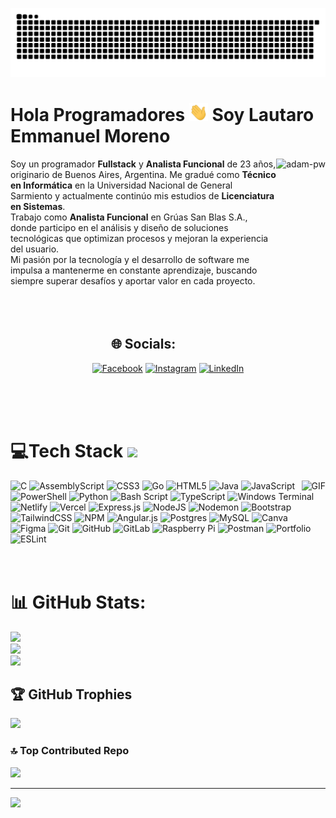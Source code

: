 <p>
	<img src = "https://github.com/7oSkaaa/7oSkaaa/blob/output/github-contribution-grid-snake.svg?" alt = "Snake Game"/>
</p>

<p align="center"><h1>Hola Programadores <img src="https://raw.githubusercontent.com/ABSphreak/ABSphreak/master/gifs/Hi.gif" width="30px"> Soy Lautaro Emmanuel Moreno </h1></p>

<img align="right" src="https://github.com/Adam-pw/Adam-pw/blob/main/animation_500_kxa883sd.gif" alt="adam-pw" height="300px" />

Soy un programador <b>Fullstack</b> y <b>Analista Funcional</b> de 23 años, originario de Buenos Aires, Argentina. Me gradué como <b>Técnico en Informática</b> en la Universidad Nacional de General Sarmiento y actualmente continúo mis estudios de <b>Licenciatura en Sistemas</b>.
<br>
Trabajo como <b>Analista Funcional</b> en Grúas San Blas S.A., donde participo en el análisis y diseño de soluciones tecnológicas que optimizan procesos y mejoran la experiencia del usuario. 
<br>
Mi pasión por la tecnología y el desarrollo de software me impulsa a mantenerme en constante aprendizaje, buscando siempre superar desafíos y aportar valor en cada proyecto.<br>
<br><br><br>
<div align=center>

  ## 🌐 Socials:

[![Facebook](https://img.shields.io/badge/Facebook-%231877F2.svg?logo=Facebook&logoColor=white)](https://facebook.com/lauti.moreno.1) [![Instagram](https://img.shields.io/badge/Instagram-%23E4405F.svg?logo=Instagram&logoColor=white)](https://instagram.com/lauty.__.moreno) [![LinkedIn](https://img.shields.io/badge/LinkedIn-%230077B5.svg?logo=linkedin&logoColor=white)](https://linkedin.com/in/lautaro-moreno) 

<br><br><br>
</div>

# 💻Tech Stack <img src = "https://media2.giphy.com/media/QssGEmpkyEOhBCb7e1/giphy.gif?cid=ecf05e47a0n3gi1bfqntqmob8g9aid1oyj2wr3ds3mg700bl&rid=giphy.gif" width = 32px>
<img align="right" alt="GIF" src="https://media.giphy.com/media/LmNwrBhejkK9EFP504/giphy.gif" />

![C](https://img.shields.io/badge/c-%2300599C.svg?style=for-the-badge&logo=c&logoColor=white) ![AssemblyScript](https://img.shields.io/badge/assembly%20script-%23000000.svg?style=for-the-badge&logo=assemblyscript&logoColor=white) ![CSS3](https://img.shields.io/badge/css3-%231572B6.svg?style=for-the-badge&logo=css3&logoColor=white) ![Go](https://img.shields.io/badge/go-%2300ADD8.svg?style=for-the-badge&logo=go&logoColor=white) ![HTML5](https://img.shields.io/badge/html5-%23E34F26.svg?style=for-the-badge&logo=html5&logoColor=white) ![Java](https://img.shields.io/badge/java-%23ED8B00.svg?style=for-the-badge&logo=openjdk&logoColor=white) ![JavaScript](https://img.shields.io/badge/javascript-%23323330.svg?style=for-the-badge&logo=javascript&logoColor=%23F7DF1E) ![PowerShell](https://img.shields.io/badge/PowerShell-%235391FE.svg?style=for-the-badge&logo=powershell&logoColor=white) ![Python](https://img.shields.io/badge/python-3670A0?style=for-the-badge&logo=python&logoColor=ffdd54) ![Bash Script](https://img.shields.io/badge/bash_script-%23121011.svg?style=for-the-badge&logo=gnu-bash&logoColor=white) ![TypeScript](https://img.shields.io/badge/typescript-%23007ACC.svg?style=for-the-badge&logo=typescript&logoColor=white) ![Windows Terminal](https://img.shields.io/badge/Windows%20Terminal-%234D4D4D.svg?style=for-the-badge&logo=windows-terminal&logoColor=white) ![Netlify](https://img.shields.io/badge/netlify-%23000000.svg?style=for-the-badge&logo=netlify&logoColor=#00C7B7) ![Vercel](https://img.shields.io/badge/vercel-%23000000.svg?style=for-the-badge&logo=vercel&logoColor=white) ![Express.js](https://img.shields.io/badge/express.js-%23404d59.svg?style=for-the-badge&logo=express&logoColor=%2361DAFB) ![NodeJS](https://img.shields.io/badge/node.js-6DA55F?style=for-the-badge&logo=node.js&logoColor=white) ![Nodemon](https://img.shields.io/badge/NODEMON-%23323330.svg?style=for-the-badge&logo=nodemon&logoColor=%BBDEAD) ![Bootstrap](https://img.shields.io/badge/bootstrap-%238511FA.svg?style=for-the-badge&logo=bootstrap&logoColor=white) ![TailwindCSS](https://img.shields.io/badge/tailwindcss-%2338B2AC.svg?style=for-the-badge&logo=tailwind-css&logoColor=white) ![NPM](https://img.shields.io/badge/NPM-%23CB3837.svg?style=for-the-badge&logo=npm&logoColor=white) ![Angular.js](https://img.shields.io/badge/angular.js-%23E23237.svg?style=for-the-badge&logo=angularjs&logoColor=white) ![Postgres](https://img.shields.io/badge/postgres-%23316192.svg?style=for-the-badge&logo=postgresql&logoColor=white) ![MySQL](https://img.shields.io/badge/mysql-4479A1.svg?style=for-the-badge&logo=mysql&logoColor=white) ![Canva](https://img.shields.io/badge/Canva-%2300C4CC.svg?style=for-the-badge&logo=Canva&logoColor=white) ![Figma](https://img.shields.io/badge/figma-%23F24E1E.svg?style=for-the-badge&logo=figma&logoColor=white) ![Git](https://img.shields.io/badge/git-%23F05033.svg?style=for-the-badge&logo=git&logoColor=white) ![GitHub](https://img.shields.io/badge/github-%23121011.svg?style=for-the-badge&logo=github&logoColor=white) ![GitLab](https://img.shields.io/badge/gitlab-%23181717.svg?style=for-the-badge&logo=gitlab&logoColor=white) ![Raspberry Pi](https://img.shields.io/badge/-Raspberry_Pi-C51A4A?style=for-the-badge&logo=Raspberry-Pi) ![Postman](https://img.shields.io/badge/Postman-FF6C37?style=for-the-badge&logo=postman&logoColor=white) ![Portfolio](https://img.shields.io/badge/Portfolio-%23000000.svg?style=for-the-badge&logo=firefox&logoColor=#FF7139) ![ESLint](https://img.shields.io/badge/ESLint-4B3263?style=for-the-badge&logo=eslint&logoColor=white)
<br><br><br>
# 📊 GitHub Stats:
![](https://github-readme-stats.vercel.app/api?username=LautaroMoreno2002&theme=one_dark_pro&hide_border=false&include_all_commits=true&count_private=true)<br/>
![](https://github-readme-streak-stats.herokuapp.com/?user=LautaroMoreno2002&theme=one_dark_pro&hide_border=false)<br/>
![](https://github-readme-stats.vercel.app/api/top-langs/?username=LautaroMoreno2002&theme=one_dark_pro&hide_border=false&include_all_commits=true&count_private=true&layout=compact)

## 🏆 GitHub Trophies
![](https://github-profile-trophy.vercel.app/?username=LautaroMoreno2002&theme=radical&no-frame=false&no-bg=true&margin-w=4)

### 🔝 Top Contributed Repo
![](https://github-contributor-stats.vercel.app/api?username=LautaroMoreno2002&limit=5&theme=dark&combine_all_yearly_contributions=true)

---
[![](https://visitcount.itsvg.in/api?id=LautaroMoreno2002&icon=0&color=0)](https://visitcount.itsvg.in)

<!-- Proudly created with GPRM ( https://gprm.itsvg.in ) -->
